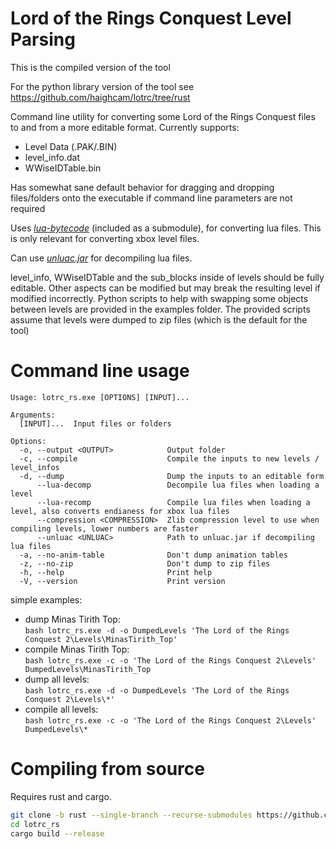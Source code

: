 # Lord of the Rings Conquest Level Parsing

This is the compiled version of the tool

For the python library version of the tool see https://github.com/haighcam/lotrc/tree/rust

Command line utility for converting some Lord of the Rings Conquest files to and from a more editable format.
Currently supports:
- Level Data (.PAK/.BIN)
- level_info.dat
- WWiseIDTable.bin

Has somewhat sane default behavior for dragging and dropping files/folders onto the executable if command line parameters are not required

Uses [_lua-bytecode_](https://github.com/lua-bytecode/lua-bytecode.github.io) (included as a submodule), for converting lua files. This is only relevant for converting xbox level files.

Can use [_unluac.jar_](https://sourceforge.net/projects/unluac/) for decompiling lua files.

level_info, WWiseIDTable and the sub_blocks inside of levels should be fully editable. Other aspects can be modified but may break the resulting level if modified incorrectly. Python scripts to help with swapping some objects between levels are provided in the examples folder. The provided scripts assume that levels were dumped to zip files (which is the default for the tool)

# Command line usage
```
Usage: lotrc_rs.exe [OPTIONS] [INPUT]...

Arguments:
  [INPUT]...  Input files or folders

Options:
  -o, --output <OUTPUT>            Output folder
  -c, --compile                    Compile the inputs to new levels / level_infos
  -d, --dump                       Dump the inputs to an editable form
      --lua-decomp                 Decompile lua files when loading a level
      --lua-recomp                 Compile lua files when loading a level, also converts endianess for xbox lua files
      --compression <COMPRESSION>  Zlib compression level to use when compiling levels, lower numbers are faster
      --unluac <UNLUAC>            Path to unluac.jar if decompiling lua files
  -a, --no-anim-table              Don't dump animation tables
  -z, --no-zip                     Don't dump to zip files
  -h, --help                       Print help
  -V, --version                    Print version
```
simple examples:
 - dump Minas Tirith Top:    
 ```bash lotrc_rs.exe -d -o DumpedLevels 'The Lord of the Rings Conquest 2\Levels\MinasTirith_Top'```
 - compile Minas Tirith Top:  
 ```bash lotrc_rs.exe -c -o 'The Lord of the Rings Conquest 2\Levels' DumpedLevels\MinasTirith_Top```
 - dump all levels:  
 ```bash lotrc_rs.exe -d -o DumpedLevels 'The Lord of the Rings Conquest 2\Levels\*'```
 - compile all levels:  
 ```bash lotrc_rs.exe -c -o 'The Lord of the Rings Conquest 2\Levels' DumpedLevels\*```

# Compiling from source
Requires rust and cargo.
```bash
git clone -b rust --single-branch --recurse-submodules https://github.com/haighcam/lotrc.git lotrc_rs
cd lotrc_rs
cargo build --release 
```